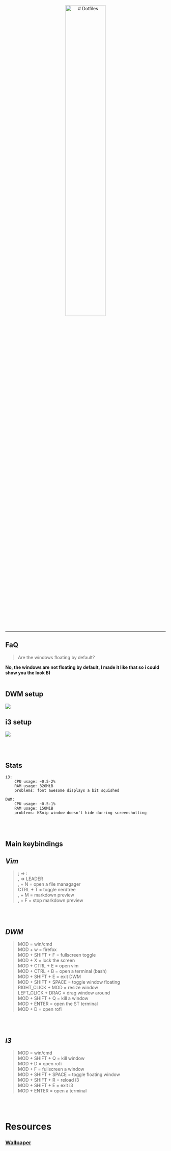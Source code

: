 <p align="center">
    <img src="https://user-images.githubusercontent.com/71613062/120085869-39782000-c0cb-11eb-98bb-9d9c8ab52bfe.png" alt="# Dotfiles" width="50%">
</p>

***

## FaQ
> Are the windows floating by default?<br/>

**No, the windows are not floating by default, I made it like that so i could show you the look B)**
<br/><br/>

## DWM setup
![](https://user-images.githubusercontent.com/71613062/120085979-3a5d8180-c0cc-11eb-9967-2699291e7adc.png)

## i3 setup
![](https://user-images.githubusercontent.com/71613062/120086091-d4bdc500-c0cc-11eb-91e2-8c2cf35d1bc0.png)

<br/><br/>

## Stats
```
i3:
    CPU usage: ~0.5-2%
    RAM usage: 320MiB
    problems: font awesome displays a bit squished

DWM:
    CPU usage: ~0.5-1%
    RAM usage: 150MiB
    problems: KSnip window doesn't hide durring screenshotting
```

<br/><br/>
 
## Main keybindings
## ***Vim***
> ; => :<br/>
> , => LEADER<br/>
> , + N = open a file managager<br/>
> CTRL + T = toggle nerdtree<br/>
> , + M = markdown preview<br/>
> , + F = stop markdown preview<br/>

<br/><br/>

## ***DWM***

> MOD = win/cmd<br/>
> MOD + w = firefox<br/>
> MOD + SHIFT + F = fullscreen toggle<br/>
> MOD + X = lock the screen<br/>
> MOD + CTRL + E = open vim<br/>
> MOD + CTRL + B = open a terminal (bash)<br/>
> MOD + SHIFT + E = exit DWM<br/>
> MOD + SHIFT + SPACE = toggle window floating<br/>
> RIGHT_CLICK + MOD = resize window<br/>
> LEFT_CLICK + DRAG = drag window around<br/>
> MOD + SHIFT + Q = kill a window<br/>
> MOD + ENTER = open the ST terminal<br/>
> MOD + D = open rofi<br/>


<br/><br/>

## ***i3***

> MOD = win/cmd<br/>
> MOD + SHIFT + Q = kill window<br/>
> MOD + D = open rofi<br/>
> MOD + F = fullscreen a window<br/>
> MOD + SHIFT + SPACE = toggle floating window<br/>
> MOD + SHIFT + R = reload i3<br/>
> MOD + SHIFT + E = exit i3<br/>
> MOD + ENTER = open a terminal<br/>

<br/><br/>

# Resources
### [Wallpaper](https://user-images.githubusercontent.com/71613062/120086655-2e73be80-c0d0-11eb-9def-79aaae20abcd.jpg)<br/>
